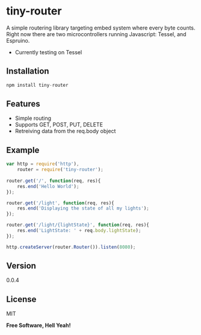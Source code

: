 tiny-router
=========

A simple routering library targeting embed system where every byte counts. Right now there are two microcontrollers running Javascript: Tessel, and Espruino.

  - Currently testing on Tessel

Installation
-----------

```js
npm install tiny-router
```
 
Features
--------

 - Simple routing
 - Supports GET, POST, PUT, DELETE
 - Retreiving data from the req.body object

Example
----------

```js
var http = require('http'),
    router = require('tiny-router');
    
router.get('/', function(req, res){
    res.end('Hello World');
});

router.get('/light', function(req, res){
    res.end('Displaying the state of all my lights');
});

router.get('/light/{lightState}', function(req, res){
    res.end('LightState: ' + req.body.lightState);
});

http.createServer(router.Router()).listen(8080);
```

Version
----

0.0.4



License
----

MIT


**Free Software, Hell Yeah!**
